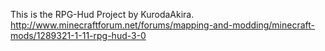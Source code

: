 This is the RPG-Hud Project by KurodaAkira.
<br>http://www.minecraftforum.net/forums/mapping-and-modding/minecraft-mods/1289321-1-11-rpg-hud-3-0
